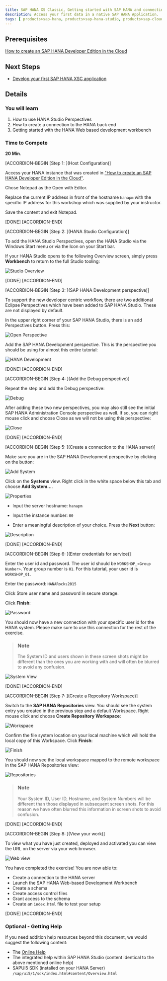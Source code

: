 ```yaml
---
title: SAP HANA XS Classic, Getting started with SAP HANA and connecting the Web Workbench
description: Access your first data in a native SAP HANA Application.
tags: [ products>sap-hana, products>sap-hana-studio, products>sap-cloud-platform, topic>sql, topic>big-data, tutorial>beginner]
---
```

## Prerequisites  
[How to create an SAP HANA Developer Edition in the Cloud](http://www.sap.com/developer/tutorials/hana-setup-cloud.html)

## Next Steps
- [Develop your first SAP HANA XSC application](http://www.sap.com/developer/tutorials/hana-web-development-workbench.html)


## Details
### You will learn  
1. How to use HANA Studio Perspectives
2. How to create a connection to the HANA back end
3. Getting started with the HANA Web based development workbench


### Time to Compete
**20 Min**.

[ACCORDION-BEGIN [Step 1: ](Host Configuration)]


Access your HANA instance that was created in ["How to create an SAP HANA Developer Edition in the Cloud"](http://www.sap.com/developer/tutorials/hana-setup-cloud.html).

Chose Notepad as the Open with Editor.

Replace the current IP address in front of the hostname `hanapm` with the specific IP address for this workshop which was supplied by your instructor.

Save the content and exit Notepad.

[DONE]
[ACCORDION-END]

[ACCORDION-BEGIN [Step 2: ](HANA Studio Configuration)]

To add the HANA Studio Perspectives, open the HANA Studio via the Windows Start menu or via the Icon on your Start bar.

If your HANA Studio opens to the following Overview screen, simply press **Workbench** to return to the full Studio tooling:

![Studio Overview](https://raw.githubusercontent.com/SAPDocuments/Tutorials/master/tutorials/hana-configure/4.png)

[DONE]
[ACCORDION-END]

[ACCORDION-BEGIN [Step 3: ](SAP HANA Development perspective)]

To support the new developer centric workflow, there are two additional Eclipse Perspectives which have been added to SAP HANA Studio. These are not displayed by default.

In the upper right corner of your SAP HANA Studio, there is an add Perspectives button. Press this:

![Open Perspective](https://raw.githubusercontent.com/SAPDocuments/Tutorials/master/tutorials/hana-configure/5.png)

Add the SAP HANA Development perspective. This is the perspective you should be using for almost this entire tutorial:

![HANA Development](https://raw.githubusercontent.com/SAPDocuments/Tutorials/master/tutorials/hana-configure/6.png)

[DONE]
[ACCORDION-END]

[ACCORDION-BEGIN [Step 4: ](Add the Debug perspective)]

Repeat the step and add the Debug perspective:

![Debug](https://raw.githubusercontent.com/SAPDocuments/Tutorials/master/tutorials/hana-configure/7.png)

After adding these two new perspectives, you may also still see the initial SAP HANA Administration Console perspective as well. If so, you can right mouse click and choose Close as we will not be using this perspective:

![Close](https://raw.githubusercontent.com/SAPDocuments/Tutorials/master/tutorials/hana-configure/8.png)

[DONE]
[ACCORDION-END]

[ACCORDION-BEGIN [Step 5: ](Create a connection to the HANA server)]

Make sure you are in the SAP HANA Development perspective by clicking on the button:

![Add System](https://raw.githubusercontent.com/SAPDocuments/Tutorials/master/tutorials/hana-configure/9.png)

Click on the **Systems** view.  Right click in the white space below this tab and choose **Add System...**.

![Properties](https://raw.githubusercontent.com/SAPDocuments/Tutorials/master/tutorials/hana-configure/10.png)

- Input the server hostname: `hanapm`

- Input the instance number: `00`

- Enter a meaningful description of your choice. Press the **Next** button:

![Description](https://raw.githubusercontent.com/SAPDocuments/Tutorials/master/tutorials/hana-configure/11.png)

[DONE]
[ACCORDION-END]

[ACCORDION-BEGIN [Step 6: ](Enter credentials for service)]

Enter the user id and password. The user id should be `WORKSHOP_<Group Number>`. Your group number is `01`. For this tutorial, your user id is `WORKSHOP_01`.

Enter the password: `HANARocks2015`

Click Store user name and password in secure storage.

Click **Finish**:

![Password](https://raw.githubusercontent.com/SAPDocuments/Tutorials/master/tutorials/hana-configure/12.png)

You should now have a new connection with your specific user id for the HANA system. Please make sure to use this connection for the rest of the exercise.

> ### Note
>The System ID and users shown in these screen shots might be different than the ones you are working with and will often be blurred to avoid any confusion.

![System View](https://raw.githubusercontent.com/SAPDocuments/Tutorials/master/tutorials/hana-configure/13.png)

[DONE]
[ACCORDION-END]

[ACCORDION-BEGIN [Step 7: ](Create a Repository Workspace)]


Switch to the **SAP HANA Repositories** view. You should see the system entry you created in the previous step and a default Workspace. Right mouse click and choose **Create Repository Workspace**:

![Workspace](https://raw.githubusercontent.com/SAPDocuments/Tutorials/master/tutorials/hana-configure/14.png)

Confirm the file system location on your local machine which will hold the local copy of this Workspace. Click **Finish**:

![Finish](https://raw.githubusercontent.com/SAPDocuments/Tutorials/master/tutorials/hana-configure/15.png)

You should now see the local workspace mapped to the remote workspace in the SAP HANA Repositories view:

![Repositories](https://raw.githubusercontent.com/SAPDocuments/Tutorials/master/tutorials/hana-configure/16.png)

> ### Note
>Your System ID, User ID, Hostname, and System Numbers will be different than those displayed in subsequent screen shots. For this reason we have often blurred this information in screen shots to avoid confusion.

[DONE]
[ACCORDION-END]

[ACCORDION-BEGIN [Step 8: ](View your work)]

To view what you have just created, deployed and activated you can view the URL on the server via your web browser.


![Web view](https://raw.githubusercontent.com/SAPDocuments/Tutorials/master/tutorials/hana-configure/39.png)

You have completed the exercise! You are now able to:
- Create a connection to the HANA server
- Launch the SAP HANA Web-based Development Workbench
- Create a schema
- Create access control files
- Grant access to the schema
- Create an `index.html` file to test your setup

[DONE]
[ACCORDION-END]


### Optional - Getting Help
If you need addition help resources beyond this document, we would suggest the following content:

* The [Online Help](https://help.sap.com/hana/SAP_HANA_Developer_Guide_en.pdf)
* The integrated help within SAP HANA Studio (content identical to the above mentioned online help)
* SAPUI5 SDK (installed on your HANA Server) `/sap/ui5/1/sdk/index.html#content/Overview.html`
